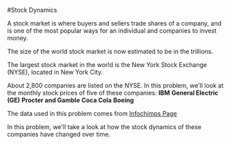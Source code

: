#Stock Dynamics 

A stock market is where buyers and sellers trade shares of a company, and is one of the most popular ways
for an individual and companies to invest money. 

The size of the world stock market  is now estimated to be in the trillions. 

The largest stock market in the world is the New York Stock Exchange (NYSE), located in New York City. 

About 2,800 companies are listed on the NYSE. In this problem, we'll look at the monthly stock prices of five of these companies: 
**IBM**
**General Electric (GE)**
**Procter and Gamble**
**Coca Cola**
**Boeing**

The data used in this problem comes from [Infochimps Page](http://www.infochimps.com/)

In this problem, we'll take a look at how the stock dynamics of these companies have changed over time.
